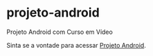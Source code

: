 # projeto-android
Projeto Android com Curso em Vídeo

Sinta se a vontade para acessar <a href="https://davidmateusreis.github.io/projeto-android/">Projeto Android</a>.
